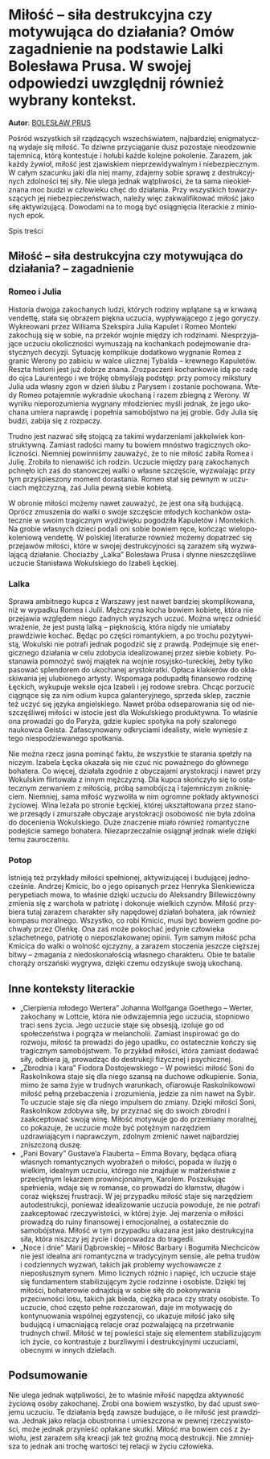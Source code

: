 # Miłość – siła destrukcyjna czy motywująca do działania? Omów zagadnienie na podstawie Lalki Bolesława Prusa. W swojej odpowiedzi uwzględnij również wybrany kontekst.

**Autor**: [BOLESŁAW PRUS](https://poezja.org/wz/Boleslaw_Prus/)

Po­śród wszyst­kich sił rzą­dzą­cych wszech­świa­tem, naj­bar­dziej enig­ma­tycz­ną wy­da­je się mi­łość. To dziw­ne przy­cią­ga­nie dusz po­zo­sta­je nie­odzow­nie ta­jem­ni­cą, któ­rą kon­te­stu­je i ho­łu­bi każ­de ko­lej­ne po­ko­le­nie. Za­ra­zem, jak każ­dy ży­wioł, mi­łość jest zja­wi­skiem nie­prze­wi­dy­wal­nym i nie­bez­piecz­nym. W ca­łym sza­cun­ku jaki dla niej mamy, zda­je­my so­bie spra­wę z de­struk­cyj­nych zdol­no­ści tej siły. Nie ule­ga jed­nak wąt­pli­wo­ści, że ta sama nie­okieł­zna­na moc bu­dzi w czło­wie­ku chęć do dzia­ła­nia. Przy wszyst­kich to­wa­rzy­szą­cych jej nie­bez­pie­czeń­stwach, na­le­ży więc za­kwa­li­fi­ko­wać mi­łość jako siłę ak­ty­wi­zu­ją­cą. Do­wo­da­mi na to mogą być osią­gnię­cia li­te­rac­kie z mi­nio­nych epok.

Spis treści



## Miłość – siła destrukcyjna czy motywująca do działania? – zagadnienie

### Romeo i Julia

Hi­sto­ria dwoj­ga za­ko­cha­nych lu­dzi, któ­rych ro­dzi­ny wplą­ta­ne są w krwa­wą ven­det­tę, sta­ła się ob­ra­zem pięk­na uczu­cia, wy­pły­wa­ją­ce­go z jego go­ry­czy. Wy­kre­owa­ni przez Wil­lia­ma Szek­spi­ra Julia Kapulet i Ro­meo Mon­te­ki zakochują się w sobie, na przekór wojnie między ich rodzinami. Nie­sprzy­ja­ją­ce uczu­ciu oko­licz­no­ści wy­mu­sza­ją na ko­chan­kach po­dej­mo­wa­nie dra­stycz­nych de­cy­zji. Sy­tu­ację kom­pli­ku­je do­dat­ko­wo wygnanie Romea z granic Werony po zabiciu w walce ulicznej Tybalda – krew­ne­go Ka­pu­le­tów. Resz­ta hi­sto­rii jest już do­brze zna­na. Zroz­pa­cze­ni ko­chan­ko­wie idą po radę do ojca Lau­ren­te­go i we trójkę obmyślają podstęp: przy pomocy mikstury Julia uda własny zgon w dzień ślubu z Parysem i zostanie pochowana. Wte­dy Ro­meo potajemnie wykradnie ukochaną i razem zbiegną z Werony. W wy­ni­ku nie­po­ro­zu­mie­nia wy­gna­ny mło­dzie­niec my­śli jed­nak, że jego uko­cha­na umie­ra na­praw­dę i po­peł­nia sa­mo­bój­stwo na jej gro­bie. Gdy Ju­lia się bu­dzi, za­bi­ja się z roz­pa­czy.

Trud­no jest na­zwać siłę sto­ją­cą za ta­ki­mi wy­da­rze­nia­mi jak­kol­wiek kon­struk­tyw­ną. Za­miast ra­do­ści mamy tu bo­wiem mnó­stwo tra­gicz­nych oko­licz­no­ści. Nie­mniej po­win­ni­śmy za­uwa­żyć, że to nie miłość zabiła Romea i Julię. Zro­bi­ła to nienawiść ich ro­dzin. Uczucie między parą zakochanych pchnęło ich zaś do stanowczej walki o własne szczęście, wy­zwa­la­jąc przy tym przy­śpie­szo­ny mo­ment do­ra­sta­nia. Ro­meo stał się pew­nym w uczu­ciach męż­czy­zną, zaś Ju­lia pew­ną sie­bie ko­bie­tą.



W obro­nie mi­ło­ści mo­że­my na­wet za­uwa­żyć, że jest ona siłą bu­du­ją­cą. Oprócz zmu­sze­nia do wal­ki o swo­je szczę­ście mło­dych ko­chan­ków osta­tecz­nie w swo­im tra­gicz­nym wy­dźwię­ku po­go­dzi­ła Ka­pu­le­tów i Mon­te­kich. Na gro­bie wła­snych dzie­ci po­da­li oni so­bie bo­wiem ręce, koń­cząc wie­lo­po­ko­le­nio­wą ven­det­tę. W pol­skiej li­te­ra­tu­rze rów­nież mo­że­my do­pa­trzeć się prze­ja­wów mi­ło­ści, któ­re w swo­jej de­struk­cyj­no­ści są za­ra­zem siłą wy­zwa­la­ją­cą dzia­ła­nie. Cho­ciaż­by „Lalka” Bolesława Prusa i słyn­ne nieszczęśliwe uczucie Stanisława Wokulskiego do Izabeli Łęckiej.

### Lalka

Spra­wa am­bit­ne­go kup­ca z War­sza­wy jest na­wet bar­dziej skom­pli­ko­wa­na, niż w wy­pad­ku Ro­mea i Ju­lii. Męż­czy­zna kocha bowiem kobietę, która nie przejawia względem niego żadnych wyższych uczuć. Moż­na wręcz od­nieść wra­że­nie, że jest pustą lalką – pięknością, która nigdy nie umiałaby prawdziwie kochać. Bę­dąc po czę­ści ro­man­ty­kiem, a po tro­chu po­zy­ty­wi­stą, Wo­kul­ski nie po­tra­fi jed­nak po­go­dzić się z praw­dą. Po­dej­mu­je się ener­gicz­ne­go dzia­ła­nia w celu zdo­by­cia ide­ali­zo­wa­nej przez sie­bie ko­bie­ty. Po­sta­na­wia po­mno­żyć swój ma­ją­tek na woj­nie ro­syj­sko-tu­rec­kiej, żeby tylko pasować splendorem do ukochanej arystokratki. Opła­ca kla­kie­rów do okla­ski­wa­nia jej ulu­bio­ne­go ar­ty­sty. Wspomaga podupadłą finansowo rodzinę Łęckich, wykupuje weksle ojca Izabeli i jej rodowe srebra. Chcąc po­rzu­cić cią­gną­ce się za nim odium kup­ca ga­lan­te­ryj­ne­go, sprze­da sklep, za­cznie też uczyć się ję­zy­ka an­giel­skie­go. Na­wet pró­ba od­se­pa­ro­wa­nia się od nie­szczę­śli­wej mi­ło­ści w isto­cie jest dla Wo­kul­skie­go pro­duk­tyw­na. To wła­śnie ona pro­wa­dzi go do Pa­ry­ża, gdzie ku­piec spo­ty­ka na poły sza­lo­ne­go naukowca Geista. Za­fa­scy­no­wa­ny od­kry­cia­mi ide­ali­sty, wie­le wy­nie­sie z tego nie­spo­dzie­wa­ne­go spo­tka­nia.



Nie moż­na rzecz ja­sna po­mi­nąć fak­tu, że wszyst­kie te sta­ra­nia speł­zły na ni­czym. Izabela Łęcka oka­za­ła się nie czuć nic po­waż­ne­go do głów­ne­go bo­ha­te­ra. Co wię­cej, dzia­ła­ła zgod­nie z oby­cza­ja­mi ary­sto­kra­cji i nawet przy Wokulskim flirtowała z innym mężczyzną. Dla kup­ca skoń­czy­ło się to osta­tecz­nym ze­rwa­niem z mi­ło­ścią, pró­bą sa­mo­bój­czą i ta­jem­ni­czym znik­nię­ciem. Nie­mniej, sama mi­łość wy­zwo­li­ła w nim ogrom­ne po­kła­dy ak­tyw­no­ści ży­cio­wej. Wina le­ża­ła po stro­nie Łęc­kiej, któ­rej ukształ­to­wa­na przez sta­no­we prze­są­dy i zmur­sza­łe oby­cza­je ary­sto­kra­cji oso­bo­wość nie była zdolna do docenienia Wokulskiego. Duże zna­cze­nie mia­ło rów­nież ro­man­tycz­ne po­dej­ście sa­me­go bo­ha­te­ra. Nie­za­prze­czal­nie osią­gnął jed­nak wie­le dzię­ki temu za­uro­cze­niu.

### Potop

Ist­nie­ją też przy­kła­dy mi­ło­ści speł­nio­nej, ak­ty­wi­zu­ją­cej i bu­du­ją­cej jed­no­cze­śnie. Andrzej Kmicic, bo o jego opi­sa­nych przez Henryka Sienkiewicza pe­ry­pe­tiach mowa, to wła­śnie dzię­ki uczu­ciu do Alek­san­dry Bil­le­wi­czów­ny zmie­nia się z war­cho­ła w pa­trio­tę i do­ko­nu­je wiel­kich czy­nów. Mi­łość przy­bie­ra tu­taj za­ra­zem cha­rak­ter siły na­pę­do­wej dzia­łań bo­ha­te­ra, jak rów­nież kom­pa­su mo­ral­ne­go. Wszyst­ko, co robi Kmi­cic, musi być bo­wiem god­ne po­chwa­ły przez Oleń­kę. Ona zaś może pokochać jedynie człowieka szlachetnego, patriotę o nieposzlakowanej opinii. Tym sa­mym miłość pcha Kmicica do walki o wolność ojczyzny, a zarazem stoczenia jeszcze cięższej bitwy – zmagania z niedoskonałością własnego charakteru. Obie te ba­ta­lie cho­rą­ży or­szań­ski wy­gry­wa, dzię­ki cze­mu od­zy­sku­je swo­ją uko­cha­ną.



## Inne konteksty literackie

- „Cierpienia młodego Wertera” Johanna Wolfganga Goethego – Werter, zakochany w Lottcie, która nie odwzajemnia jego uczucia, stopniowo traci sens życia. Jego uczucie staje się obsesją, izoluje go od społeczeństwa i pogrąża w melancholii. Zamiast inspirować go do rozwoju, miłość ta prowadzi do jego upadku, co ostatecznie kończy się tragicznym samobójstwem. To przykład miłości, która zamiast dodawać siły, odbiera ją, prowadząc do destrukcji fizycznej i psychicznej.
- „Zbrodnia i kara” Fiodora Dostojewskiego – W powieści miłość Soni do Raskolnikowa staje się dla niego szansą na duchowe odkupienie. Sonia, mimo że sama żyje w trudnych warunkach, ofiarowuje Raskolnikowowi miłość pełną przebaczenia i zrozumienia, jedzie za nim nawet na Sybir. To uczucie staje się dla niego impulsem do zmiany. Dzięki miłości Soni, Raskolnikow zdobywa siłę, by przyznać się do swoich zbrodni i zaakceptować swoją winę. Miłość motywuje go do przemiany moralnej, co pokazuje, że uczucie może być potężnym narzędziem uzdrawiającym i naprawczym, zdolnym zmienić nawet najbardziej zniszczoną duszę.
- „Pani Bovary” Gustave’a Flauberta – Emma Bovary, będąca ofiarą własnych romantycznych wyobrażeń o miłości, popada w iluzję o wielkim, idealnym uczuciu, którego nie znajduje w małżeństwie z przeciętnym lekarzem prowincjonalnym, Karolem. Poszukując spełnienia, wdaje się w romanse, co prowadzi do kłamstw, długów i coraz większej frustracji. W jej przypadku miłość staje się narzędziem autodestrukcji, ponieważ idealizowanie uczucia powoduje, że nie potrafi zaakceptować rzeczywistości, w której żyje. Jej marzenia o miłości prowadzą do ruiny finansowej i emocjonalnej, a ostatecznie do samobójstwa. Miłość w tym przypadku ukazana jest jako destrukcyjna siła, która niszczy jej życie i doprowadza do tragedii.
- „Noce i dnie” Marii Dąbrowskiej – Miłość Barbary i Bogumiła Niechciców nie jest idealna ani romantyczna w tradycyjnym sensie, ale pełna trudów i codziennych wyzwań, takich jak problemy wychowawcze z nieposłusznym synem. Mimo licznych różnic i napięć, ich uczucie staje się fundamentem stabilizującym życie rodzinne i osobiste. Dzięki tej miłości, bohaterowie odnajdują w sobie siłę do pokonywania przeciwności losu, takich jak bieda, ciężka praca czy straty osobiste. To uczucie, choć często pełne rozczarowań, daje im motywację do kontynuowania wspólnej egzystencji, co ukazuje miłość jako siłę budującą i umacniającą relacje oraz pozwalającą na przetrwanie trudnych chwil. Miłość w tej powieści staje się elementem stabilizującym ich życie, co kontrastuje z burzliwymi i destrukcyjnymi uczuciami, obecnymi w innych dziełach.

## Podsumowanie

Nie ule­ga jed­nak wąt­pli­wo­ści, że to właśnie miłość napędza aktywność życiową osoby zakochanej. Zro­bi ona bo­wiem wszyst­ko, by dać upust swo­je­mu uczu­ciu. Te dzia­ła­nia będą za­wsze bu­du­ją­ce, o ile mi­łość jest praw­dzi­wa. Jed­nak jako re­la­cja obu­stron­na i umiesz­czo­na w pew­nej rze­czy­wi­sto­ści, może jed­nak przy­nieść opła­ka­ne skut­ki. Mi­łość ma bo­wiem coś z ży­wio­łu, jest za­ra­zem siłą kre­acji jak też groź­ną mocą de­struk­cji. Nie zmniej­sza to jed­nak ani tro­chę war­to­ści tej re­la­cji w ży­ciu czło­wie­ka.

